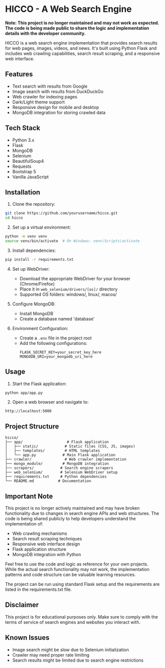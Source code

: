 # HICCO - A Web Search Engine

**Note: This project is no longer maintained and may not work as expected. The code is being made public to share the logic and implementation details with the developer community.**

HICCO is a web search engine implementation that provides search results for web pages, images, videos, and news. It's built using Python Flask and includes web crawling capabilities, search result scraping, and a responsive web interface.

## Features

- Text search with results from Google
- Image search with results from DuckDuckGo
- Web crawler for indexing pages
- Dark/Light theme support
- Responsive design for mobile and desktop
- MongoDB integration for storing crawled data

## Tech Stack

- Python 3.x
- Flask
- MongoDB
- Selenium
- BeautifulSoup4
- Requests
- Bootstrap 5
- Vanilla JavaScript

## Installation

1. Clone the repository:
```bash
git clone https://github.com/yourusername/hicco.git
cd hicco
```

2. Set up a virtual environment:
```bash
python -m venv venv
source venv/bin/activate  # On Windows: venv\Scripts\activate
```

3. Install dependencies:
```bash
pip install -r requirements.txt
```

4. Set up WebDriver:
   - Download the appropriate WebDriver for your browser (Chrome/Firefox)
   - Place it in `web_selenium/drivers/[os]/` directory
   - Supported OS folders: windows/, linux/, macos/

5. Configure MongoDB:
   - Install MongoDB
   - Create a database named 'database'

6. Environment Configuration:
   - Create a `.env` file in the project root
   - Add the following configurations:
     ```
     FLASK_SECRET_KEY=your_secret_key_here
     MONGODB_URI=your_mongodb_uri_here
     ```

## Usage

1. Start the Flask application:
```bash
python app/app.py
```

2. Open a web browser and navigate to:
```
http://localhost:5000
```

## Project Structure

```
hicco/
├── app/                    # Flask application
│   ├── static/            # Static files (CSS, JS, images)
│   ├── templates/         # HTML templates
│   └── app.py            # Main Flask application
├── crawler/               # Web crawler implementation
├── mongo_module/         # MongoDB integration
├── scrapers/            # Search engine scrapers
├── web_selenium/        # Selenium WebDriver setup
├── requirements.txt     # Python dependencies
└── README.md           # Documentation
```

## Important Note

This project is no longer actively maintained and may have broken functionality due to changes in search engine APIs and web structures. The code is being shared publicly to help developers understand the implementation of:
- Web crawling mechanisms
- Search result scraping techniques
- Responsive web interface design
- Flask application structure
- MongoDB integration with Python

Feel free to use the code and logic as reference for your own projects. While the actual search functionality may not work, the implementation patterns and code structure can be valuable learning resources.

The project can be run using standard Flask setup and the requirements are listed in the requirements.txt file.

## Disclaimer

This project is for educational purposes only. Make sure to comply with the terms of service of search engines and websites you interact with.

## Known Issues

- Image search might be slow due to Selenium initialization
- Crawler may need proper rate limiting
- Search results might be limited due to search engine restrictions

